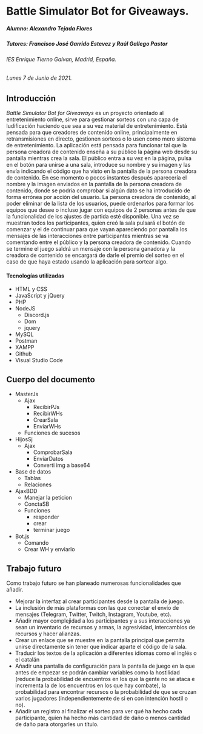 # Battle Simulator Bot for Giveaways.

##### Alumno: Alexandro Tejada Flores
##### Tutores: Francisco José Garrido Estevez y Raúl Gallego Pastor
###### IES Enrique Tierno Galvan, Madrid, España.
###### Lunes 7 de Junio de 2021.

## Introducción
_Battle Simulator Bot for Giveaways_ es un proyecto orientado al entretenimiento
online, sirve para gestionar sorteos con una capa de ludificación haciendo
que sea a su vez material de entretenimiento.
Está pensada para que creadores de contenido online, principalmente en
retransmisiones en directo, gestionen sorteos o lo usen como mero sistema
de entretenimiento.
La aplicación está pensada para funcionar tal que la persona creadora de
contenido enseña a su público la página web desde su pantalla mientras crea
la sala. El público entra a su vez en la página, pulsa en el botón para unirse a
una sala, introduce su nombre y su imagen y las envía indicando el código
que ha visto en la pantalla de la persona creadora de contenido. En ese
momento o pocos instantes después aparecería el nombre y la imagen
enviados en la pantalla de la persona creadora de contenido, donde se podría
comprobar si algún dato se ha introducido de forma errónea por acción del
usuario. La persona creadora de contenido, al poder eliminar de la lista de los
usuarios, puede ordenarlos para formar los equipos que desee o incluso jugar
con equipos de 2 personas antes de que la funcionalidad de los ajustes de
partida esté disponible. Una vez se muestran todos los participantes, quien
creó la sala pulsará el botón de comenzar y el de continuar para que vayan
apareciendo por pantalla los mensajes de las interacciones entre
participantes mientras se va comentando entre el público y la persona
creadora de contenido. Cuando se termine el juego saldrá un mensaje con la
persona ganadora y la creadora de contenido se encargará de darle el premio
del sorteo en el caso de que haya estado usando la aplicación para sortear
algo.

#### Tecnologías utilizadas
 - HTML y CSS
 - JavaScript y jQuery
 - PHP
 - NodeJS
    - Discord.js
    - Dom
    - jquery
 - MySQL
 - Postman
 - XAMPP
 - Github
 - Visual Studio Code

## Cuerpo del documento
 - MasterJs
     - Ajax
         - RecibirPJs
         - RecibirWHs
         - CrearSala
         - EnviarWHs
     - Funciones de sucesos
 - HijosSj
     - Ajax
         - ComprobarSala
         - EnviarDatos
         - Converti img a base64
 - Base de datos
     - Tablas
     - Relaciones
 - AjaxBDD
     - Manejar la peticion
     - ConctaSB
     - Funciones
         - responder
         - crear
         - terminar juego
 - Bot.js
     - Comando
     - Crear WH y enviarlo

## Trabajo futuro
Como trabajo futuro se han planeado numerosas funcionalidades que añadir.
 - Mejorar la interfaz al crear participantes desde la pantalla de juego.
 - La inclusión de más plataformas con las que conectar el envío de mensajes (Telegram, Twitter, Twitch, Instagram, Youtube, etc).
 - Añadir mayor complejidad a los participantes y a sus interacciones ya sean un inventario de recursos y armas, la agresividad, intercambios de recursos y hacer alianzas.
 - Crear un enlace que se muestre en la pantalla principal que permita unirse directamente sin tener que indicar aparte el código de la sala.
 - Traducir los textos de la aplicación a diferentes idiomas como el inglés o el catalán
 - Añadir una pantalla de configuración para la pantalla de juego en la que antes de empezar se podrán cambiar variables como la hostilidad (reduce la probabilidad de encuentros en los que la gente no se ataca e incrementa la de los encuentros en los que hay combate), la probabilidad para encontrar recursos o la probabilidad de que se cruzan varios jugadores (independientemente de si en con intención hostil o no).
 - Añadir un registro al finalizar el sorteo para ver qué ha hecho cada participante, quien ha hecho más cantidad de daño o menos cantidad de daño para otorgarles un título.
